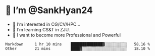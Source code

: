 # 👋 I’m @SankHyan24

- 👀 I’m interested in CG/CV/HPC...
- 🌱 I’m learning CS&T in ZJU.
- 💞️ I want to become more Professional and Powerful


<!---
SankHyan24/SankHyan24 is a ✨ special ✨ repository because its `README.md` (this file) appears on your GitHub profile.
You can click the Preview link to take a look at your changes.
--->
<!--START_SECTION:waka-->

```text
Markdown     1 hr 10 mins    ██████████████▓░░░░░░░░░░   58.16 %
Other        21 mins         ████▓░░░░░░░░░░░░░░░░░░░░   18.10 %
```

<!--END_SECTION:waka-->
